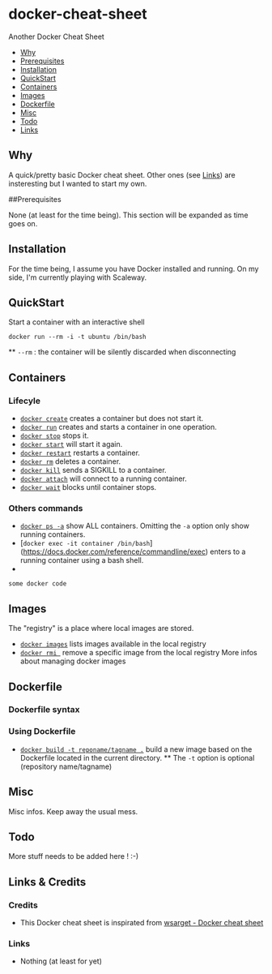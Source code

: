 # docker-cheat-sheet
Another Docker Cheat Sheet

* [Why](#why)
* [Prerequisites](#prerequisites)
* [Installation](#installation)
* [QuickStart](#quickstart)
* [Containers](#containers)
* [Images](#images)
* [Dockerfile](#dockerfile)
* [Misc](#misc)
* [Todo](#todo)
* [Links](#links)

## Why

A quick/pretty basic Docker cheat sheet. Other ones (see [Links](#links)) are insteresting but I wanted to start my own.

##Prerequisites

None (at least for the time being). This section will be expanded as time goes on. 

## Installation

For the time being, I assume you have Docker installed and running. On my side, I'm currently playing with Scaleway.

## QuickStart

Start a container with an interactive shell
```
docker run --rm -i -t ubuntu /bin/bash
```

** ````--rm```` : the container will be silently discarded when disconnecting

## Containers

### Lifecyle

* [`docker create`](https://docs.docker.com/reference/commandline/create) creates a container but does not start it.
* [`docker run`](https://docs.docker.com/reference/commandline/run) creates and starts a container in one operation.
* [`docker stop`](https://docs.docker.com/reference/commandline/stop) stops it.
* [`docker start`](https://docs.docker.com/reference/commandline/start) will start it again.
* [`docker restart`](https://docs.docker.com/reference/commandline/restart) restarts a container.
* [`docker rm`](https://docs.docker.com/reference/commandline/rm) deletes a container.
* [`docker kill`](https://docs.docker.com/reference/commandline/kill) sends a SIGKILL to a container.
* [`docker attach`](https://docs.docker.com/reference/commandline/attach) will connect to a running container.
* [`docker wait`](https://docs.docker.com/reference/commandline/wait) blocks until container stops.

### Others commands

* [`docker ps -a`](https://docs.docker.com/reference/commandline/ps) show ALL containers. Omitting the `-a` option only show running containers.
* [`docker exec -it container /bin/bash`] (https://docs.docker.com/reference/commandline/exec) enters to a running container using a bash shell.
*

````
some docker code
````

## Images

The "registry" is a place where local images are stored.

* [`docker images`](https://docs.docker.com/reference/commandline/images) lists images available in the local registry
* [`docker rmi `](https://docs.docker.com/reference/commandline/rmi) remove a specific image from the local registry
More infos about managing docker images 

## Dockerfile

### Dockerfile syntax


### Using Dockerfile
* [`docker build -t reponame/tagname .`](https://docs.docker.com/reference/commandline/build) build a new image based on the Dockerfile located in the current directory.
  ** The `-t` option is optional (repository name/tagname)

## Misc

Misc infos. Keep away the usual mess.

## Todo

More stuff needs to be added here ! :-)

## Links & Credits

### Credits

* This Docker cheat sheet is inspirated from [wsarget - Docker cheat sheet](https://github.com/wsargent/docker-cheat-sheet)

### Links

* Nothing (at least for yet)
